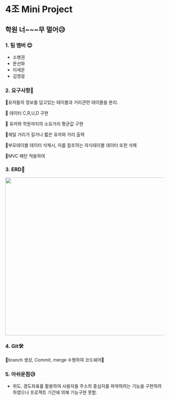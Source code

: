 #  4조 Mini Project
## 학원 너~~~무 멀어😥

### 1. 팀 멤버 😊
* 소병권
* 문선화
* 이세운
* 김영광


### 2. 요구사항🤔

💪유저들의 정보를 담고있는 테이블과 거리관련 테이블을 분리.

💪 데이터 C,R,U,D 구현

💪 유저와 학원까지의 소요거리 평균값 구현

💪제일 거리가 길거나 짧은 유저와 거리 출력

💪부모테이블 데이터 삭제시, 이를 참조하는 자식테이블 데이터 또한 삭제

💪MVC 패턴 적용하여 

### 3. ERD📑

<img src = "https://user-images.githubusercontent.com/102516088/168621867-287342d4-9749-45d5-9786-553bc330dd0f.JPG" width="800" height="500">


### 4. Git🛠️
🤔branch 생성, Commit, merge 수행하여 코드쉐어🤔

### 5. 아쉬운점😥

* 위도, 경도좌표를 활용하여 사용자들 주소의 중심지를 파악하려는 기능을 구현하려 하였으나 프로젝트 기간에 의해 기능구현 못함.

